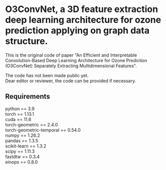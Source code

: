 # O3ConvNet, a 3D feature extraction deep learning architecture for ozone prediction applying on graph data structure.
This is the original code of paper "An Efficient and Interpretable Convolution-Based Deep Learning Architecture for Ozone Prediction (O3ConvNet) Separately Extracting Multidimensional Features".

The code has not been made public yet.  
Dear editor or reviewer, the code can be provided if necessary.

## Requirements
python == 3.9  
torch == 1.13.1  
cuda == 11.6  
torch-geometric == 2.4.0  
torch-geometric-temporal == 0.54.0  
numpy == 1.26.2  
pandas == 1.3.5  
scikit-learn == 1.3.2  
scipy == 1.11.3  
fastdtw == 0.3.4  
einops == 0.8.0

